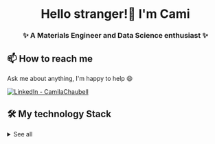 <h1 align="center">Hello stranger!👋 I'm Cami</h1> 
<!--<img src="/images/output/video1.gif" width="250" height="250"/> ![Perro caminando](https://github.com/naesti-takari/naesti-takari/blob/main/dog.gif)
-->


<h3 align="center">✨ A Materials Engineer and Data Science enthusiast ✨</h3>

<!--<p>  I studied BSc in Electronics Engineering, a MSc in Materials Engineering. Then, I got a Data Science and Artificial Intelligence diploma. </p>
You can see here my resume.-->

<!--    BEGIN How to reach me    -->
<h2>📫 How to reach me</h2>
  <p> Ask me about anything, I'm happy to help 😄 </p>
  <p> 
    <a href="https://linkedin.com/in/camilachaubell"><img alt="LinkedIn - CamilaChaubell" src="https://custom-icon-badges.demolab.com/badge/LinkedIn-blue.svg?logo=linkedin&logoColor=white"></a>
  </p>

<!--    BEGIN Top Proyects    -->

<!-- 
<h2>📕 Top Projects I've Contributed To</h2>
  <details> 
    <summary>See all</summary>
      <p align="left">
        <a href="#"><img width="278" src="https://denvercoder1-github-readme-stats.vercel.app/api/pin/?username=pallets&repo=flask&theme=react&bg_color=1F222E&title_color=F85D7F&hide_border=true&icon_color=F8D866&show_icons=false&show_description=false" alt="flask"></a>
      <p align="left">
        <a href="#"><img alt="All Repositories" title="All Repositories" src="https://custom-icon-badges.demolab.com/badge/-Click%20Here%20For%20All%20My%20Repos-1F222E?style=for-the-badge&logoColor=white&logo=fork"/></a>
      </p>
    </details> -->

<!--    BEGIN TECHNOLOGY STACK    -->

<!-- Version 1.0: Languages and Tools - Icons only -->
<!--
<h2>🛠️ My technology Stack </h2>
<h4 align="left">Languages</h4> <a href="https://www.python.org" target="_blank" rel="noreferrer"> <img src="https://raw.githubusercontent.com/devicons/devicon/master/icons/python/python-original.svg" alt="python" width="40" height="40"/> </a> <a href="https://www.mathworks.com/" target="_blank" rel="noreferrer"> <img src="https://upload.wikimedia.org/wikipedia/commons/2/21/Matlab_Logo.png" alt="matlab" width="40" height="40"/> </a>  <a href="https://www.cprogramming.com/" target="_blank" rel="noreferrer"> <img src="https://raw.githubusercontent.com/devicons/devicon/master/icons/c/c-original.svg" alt="c" width="40" height="40"/> </a> <a href="https://www.arduino.cc/" target="_blank" rel="noreferrer">  <a href="https://www.w3schools.com/cpp/" target="_blank" rel="noreferrer"> <img src="https://raw.githubusercontent.com/devicons/devicon/master/icons/cplusplus/cplusplus-original.svg" alt="cplusplus" width="40" height="40"/> </a> <img src="https://cdn.worldvectorlogo.com/logos/arduino-1.svg" alt="arduino" width="40" height="40"/> </a> <a href="https://git-scm.com/" target="_blank" rel="noreferrer"> <img src="https://www.vectorlogo.zone/logos/git-scm/git-scm-icon.svg" alt="git" width="40" height="40"/> </a>
Tools
<a href="https://pandas.pydata.org/" target="_blank" rel="noreferrer"> <img src="https://raw.githubusercontent.com/devicons/devicon/2ae2a900d2f041da66e950e4d48052658d850630/icons/pandas/pandas-original.svg" alt="pandas" width="40" height="40"/> </a> <a href="https://seaborn.pydata.org/" target="_blank" rel="noreferrer"> <img src="https://seaborn.pydata.org/_images/logo-mark-lightbg.svg" alt="seaborn" width="40" height="40"/> </a> <a href="https://opencv.org/" target="_blank" rel="noreferrer"> <img src="https://www.vectorlogo.zone/logos/opencv/opencv-icon.svg" alt="opencv" width="40" height="40"/> </a> </a> <a href="https://scikit-learn.org/" target="_blank" rel="noreferrer"> <img src="https://upload.wikimedia.org/wikipedia/commons/0/05/Scikit_learn_logo_small.svg" alt="scikit_learn" width="40" height="40"/> </a>
-->

<!-- Version 2.0: Languages and Tools - Icons + Name -->
<!--
<h2>🛠️ My technology Stack </h2>
<h4 align="left">Languages</h4>
- Python <a href="https://www.python.org" target="_blank" rel="noreferrer"> <img src="https://raw.githubusercontent.com/devicons/devicon/master/icons/python/python-original.svg" alt="python" width="40" height="40" vertical-align="middle"/> 
- MatLab <a href="https://www.mathworks.com/" target="_blank" rel="noreferrer"> <img src="https://upload.wikimedia.org/wikipedia/commons/2/21/Matlab_Logo.png" alt="matlab" width="40" height="40"/> </a> 
- C, C++ and Arduino <a href="https://www.cprogramming.com/" target="_blank" rel="noreferrer"> <img src="https://raw.githubusercontent.com/devicons/devicon/master/icons/c/c-original.svg" alt="c" width="40" height="40"/> </a> <a href="https://www.arduino.cc/" target="_blank" rel="noreferrer">  <a href="https://www.w3schools.com/cpp/" target="_blank" rel="noreferrer"> <img src="https://raw.githubusercontent.com/devicons/devicon/master/icons/cplusplus/cplusplus-original.svg" alt="cplusplus" width="40" height="40"/> </a> <img src="https://cdn.worldvectorlogo.com/logos/arduino-1.svg" alt="arduino" width="40" height="40"/> </a>
- Git <a href="https://git-scm.com/" target="_blank" rel="noreferrer"> <img src="https://www.vectorlogo.zone/logos/git-scm/git-scm-icon.svg" alt="git" width="40" height="40"/> </a>
Tools
- Pandas <a href="https://pandas.pydata.org/" target="_blank" rel="noreferrer"> <img src="https://raw.githubusercontent.com/devicons/devicon/2ae2a900d2f041da66e950e4d48052658d850630/icons/pandas/pandas-original.svg" alt="pandas" width="40" height="40"/> </a> 
- SeaBorn <a href="https://seaborn.pydata.org/" target="_blank" rel="noreferrer"> <img src="https://seaborn.pydata.org/_images/logo-mark-lightbg.svg" alt="seaborn" width="40" height="40"/> </a> </p>
- OpenCV <a href="https://opencv.org/" target="_blank" rel="noreferrer"> <img src="https://www.vectorlogo.zone/logos/opencv/opencv-icon.svg" alt="opencv" width="40" height="40"/> </a>  
- SciKit Learn </a> <a href="https://scikit-learn.org/" target="_blank" rel="noreferrer"> <img src="https://upload.wikimedia.org/wikipedia/commons/0/05/Scikit_learn_logo_small.svg" alt="scikit_learn" width="40" height="40"/> </a>
-->

<!-- Version 3.0: Languages and Tools - Badges (Icons + Name) -->
<!-- Badges from img.shields.io by DenverCoder1 -->
<!-- <h3>👨‍💻 Programming Languages</h3>
       <p>
          <a href="#"><img alt="MIPS Assembly" src="https://custom-icon-badges.demolab.com/badge/Assembly-525252.svg?logo=asm-hex&logoColor=white"></a>
          <a href="#"><img alt="C" src="https://custom-icon-badges.demolab.com/badge/C-03599C.svg?logo=c-in-hexagon&logoColor=white"></a>
          <a href="#"><img alt="C++" src="https://custom-icon-badges.demolab.com/badge/C++-9C033A.svg?logo=cpp2&logoColor=white"></a>
          <a href="https://github.com/search?q=user%3ADenverCoder1+language%3Ahtml"><img alt="HTML" src="https://img.shields.io/badge/HTML-E34F26.svg?logo=html5&logoColor=white"></a>
          <a href="#"><img alt="LaTeX" src="https://img.shields.io/badge/LaTeX-008080.svg?logo=LaTeX&logoColor=white"></a>
          <a href="#"><img alt="Markdown" src="https://img.shields.io/badge/Markdown-000000.svg?logo=markdown&logoColor=white"></a>
          <a href="#"><img alt="Python" src="https://img.shields.io/badge/Python-14354C.svg?logo=python&logoColor=white"></a>  
       </p>
    <h3>🧰 Frameworks and Libraries</h3>
      <p>
          <a href="#"><img alt="Arduino" src="https://img.shields.io/badge/-Arduino-00979D?logo=Arduino&logoColor=white"></a>
          <a href="#"><img alt="GeoPandas" src="https://img.shields.io/badge/Geopandas-008080.svg?logo=geopandas&logoColor=white"></a>
          <a href="#"><img alt="NumPy" src="https://img.shields.io/badge/Numpy-013243.svg?logo=numpy&logoColor=white"></a>
          <a href="#"><img alt="Pandas" src="https://img.shields.io/badge/Pandas-150458.svg?logo=pandas&logoColor=white"></a>
       </p>
    <h3>💻 Software and Tools</h3>
       <p>
          <a href="#"><img alt="Adobe" src="https://img.shields.io/badge/Adobe-FF0000.svg?logo=adobe&logoColor=white"></a>
          <a href="#"><img alt="AutoCAD" src="https://custom-icon-badges.demolab.com/badge/AutoCAD-03599C.svg?logo=autocad&logoColor=white"></a>
          <a href="#"><img alt="Discord" src="https://img.shields.io/badge/-Discord-5865F2.svg?logo=discord&logoColor=white"></a>
          <a href="#"><img alt="Git" src="https://img.shields.io/badge/Git-F05033.svg?logo=git&logoColor=white"></a>
          <a href="#"><img alt="GitHub Desktop" src="https://img.shields.io/badge/GitHub%20Desktop-8034A9.svg?logo=github&logoColor=white"></a>
          <a href="#"><img alt="Google Sheets" src="https://img.shields.io/badge/Sheets-34A853.svg?logo=google%20sheets&logoColor=white"></a>
          <a href="#"><img alt="Google Colab" src="https://custom-icon-badges.demolab.com/badge/Google%20Colab-9C033A.svg?logo=googlecolab&logoColor=white"></a>
          <a href="#"><img alt="Jupyter" src="https://img.shields.io/badge/Jupyter-F37626.svg?logo=Jupyter&logoColor=white"></a>
          <a href="#"><img alt="OBS Studio" src="https://img.shields.io/badge/-OBS-302E31?logo=obs-studio&logoColor=white"></a>
          <a href="#"><img alt="Visual Studio Code" src="https://img.shields.io/badge/Visual%20Studio%20Code-0078d7.svg?logo=visual-studio-code&logoColor=white"></a>
          <a href="#"><img alt="Zotero" src="https://img.shields.io/badge/Zotero-red.svg?logo=zotero&logoColor=white"></a>
       </p>
    -->

<!-- Version 3.5: Languages and Tools - Badges (Icons + Name) + Details-->
<!-- Badges from img.shields.io by DenverCoder1 -->
<h2>🛠️ My technology Stack </h2>
  <details>
    <summary>See all</summary>
      <h3>👨‍💻 Programming Languages</h3>
        <p>
          <a href="#"><img alt="MIPS Assembly" src="https://custom-icon-badges.demolab.com/badge/Assembly-525252.svg?logo=asm-hex&logoColor=white"></a>
          <a href="#"><img alt="C" src="https://custom-icon-badges.demolab.com/badge/C-03599C.svg?logo=c-in-hexagon&logoColor=white"></a>
          <a href="#"><img alt="C++" src="https://custom-icon-badges.demolab.com/badge/C++-9C033A.svg?logo=cpp2&logoColor=white"></a>
    <!-- hehe -->
    <!--
        <a href="https://github.com/search?q=user%3ADenverCoder1+language%3Ahtml"><img alt="HTML" src="https://img.shields.io/badge/HTML-E34F26.svg?logo=html5&logoColor=white"></a> --> 
          <a href="#"><img alt="LaTeX" src="https://img.shields.io/badge/LaTeX-008080.svg?logo=LaTeX&logoColor=white"></a>
          <a href="#"><img alt="Markdown" src="https://img.shields.io/badge/Markdown-000000.svg?logo=markdown&logoColor=white"></a>
          <a href="#"><img alt="Python" src="https://img.shields.io/badge/Python-14354C.svg?logo=python&logoColor=white"></a>  
        </p> 
      <h3>🧰 Frameworks and Libraries</h3>
        <p>
          <a href="#"><img alt="Arduino" src="https://img.shields.io/badge/-Arduino-00979D?logo=Arduino&logoColor=white"></a>
          <a href="#"><img alt="GeoPandas" src="https://img.shields.io/badge/Geopandas-008080.svg?logo=geopandas&logoColor=white"></a>
          <a href="#"><img alt="NumPy" src="https://img.shields.io/badge/Numpy-013243.svg?logo=numpy&logoColor=white"></a>
          <a href="#"><img alt="Pandas" src="https://img.shields.io/badge/Pandas-150458.svg?logo=pandas&logoColor=white"></a>
        </p>
      <h3>💻 Software and Tools</h3>
        <p>
          <a href="#"><img alt="Adobe" src="https://img.shields.io/badge/Adobe-FF0000.svg?logo=adobe&logoColor=white"></a>
          <a href="#"><img alt="AutoCAD" src="https://custom-icon-badges.demolab.com/badge/AutoCAD-03599C.svg?logo=autocad&logoColor=white"></a>
          <a href="#"><img alt="Discord" src="https://img.shields.io/badge/-Discord-5865F2.svg?logo=discord&logoColor=white"></a>
          <a href="#"><img alt="Git" src="https://img.shields.io/badge/Git-F05033.svg?logo=git&logoColor=white"></a>
          <a href="#"><img alt="GitHub Desktop" src="https://img.shields.io/badge/GitHub%20Desktop-8034A9.svg?logo=github&logoColor=white"></a>
          <a href="#"><img alt="Google Sheets" src="https://img.shields.io/badge/Sheets-34A853.svg?logo=google%20sheets&logoColor=white"></a>
          <a href="#"><img alt="Google Colab" src="https://custom-icon-badges.demolab.com/badge/Google%20Colab-9C033A.svg?logo=googlecolab&logoColor=white"></a>
          <a href="#"><img alt="Jupyter" src="https://img.shields.io/badge/Jupyter-F37626.svg?logo=Jupyter&logoColor=white"></a>
          <a href="#"><img alt="OBS Studio" src="https://img.shields.io/badge/-OBS-302E31?logo=obs-studio&logoColor=white"></a>
          <a href="#"><img alt="Visual Studio Code" src="https://img.shields.io/badge/Visual%20Studio%20Code-0078d7.svg?logo=visual-studio-code&logoColor=white"></a>
          <a href="#"><img alt="Zotero" src="https://img.shields.io/badge/Zotero-red.svg?logo=zotero&logoColor=white"></a>
        </p>
  </details> 

<!--
**naesti-takari/naesti-takari** is a ✨ _special_ ✨ repository because its `README.md` (this file) appears on your GitHub profile.

Here are some ideas to get you started:

- 🔭 I’m currently working on ...
- 🌱 I’m currently learning ...
- 👯 I’m looking to collaborate on ...
- 🤔 I’m looking for help with ...

- 📫 How to reach me: ...
- 😄 Pronouns: ...
- ⚡ Fun fact: ...
-->
<!--

### ✨ _About me_ ✨
<h3 align="left">✨ About me ✨</h3>
<h1 align="center">Hi 👋, I'm Camila</h1>
<h3 align="center">A passionate frontend developer from Argentina</h3>

- 📫 How to reach me **example@mail.com**
<img src="https://github.com/naesti-takari/naesti-takari/blob/main/dog.gif" width="50" height="50"/>

<h3 align="left">Connect with me:</h3>
<p align="left">

<h3 align="left">Languages and Tools:</h3>
<p align="left"> <a href="https://www.arduino.cc/" target="_blank" rel="noreferrer"> <img src="https://cdn.worldvectorlogo.com/logos/arduino-1.svg" alt="arduino" width="40" height="40"/> </a> <a href="https://www.cprogramming.com/" target="_blank" rel="noreferrer"> <img src="https://raw.githubusercontent.com/devicons/devicon/master/icons/c/c-original.svg" alt="c" width="40" height="40"/> </a> <a href="https://www.w3schools.com/cpp/" target="_blank" rel="noreferrer"> <img src="https://raw.githubusercontent.com/devicons/devicon/master/icons/cplusplus/cplusplus-original.svg" alt="cplusplus" width="40" height="40"/> </a> <a href="https://git-scm.com/" target="_blank" rel="noreferrer"> <img src="https://www.vectorlogo.zone/logos/git-scm/git-scm-icon.svg" alt="git" width="40" height="40"/> </a> <a href="https://www.mathworks.com/" target="_blank" rel="noreferrer"> <img src="https://upload.wikimedia.org/wikipedia/commons/2/21/Matlab_Logo.png" alt="matlab" width="40" height="40"/> </a> <a href="https://opencv.org/" target="_blank" rel="noreferrer"> <img src="https://www.vectorlogo.zone/logos/opencv/opencv-icon.svg" alt="opencv" width="40" height="40"/> </a> <a href="https://pandas.pydata.org/" target="_blank" rel="noreferrer"> <img src="https://raw.githubusercontent.com/devicons/devicon/2ae2a900d2f041da66e950e4d48052658d850630/icons/pandas/pandas-original.svg" alt="pandas" width="40" height="40"/> </a> <a href="https://www.python.org" target="_blank" rel="noreferrer"> <img src="https://raw.githubusercontent.com/devicons/devicon/master/icons/python/python-original.svg" alt="python" width="40" height="40"/> </a> <a href="https://scikit-learn.org/" target="_blank" rel="noreferrer"> <img src="https://upload.wikimedia.org/wikipedia/commons/0/05/Scikit_learn_logo_small.svg" alt="scikit_learn" width="40" height="40"/> </a> <a href="https://seaborn.pydata.org/" target="_blank" rel="noreferrer"> <img src="https://seaborn.pydata.org/_images/logo-mark-lightbg.svg" alt="seaborn" width="40" height="40"/> </a> </p>

-->
